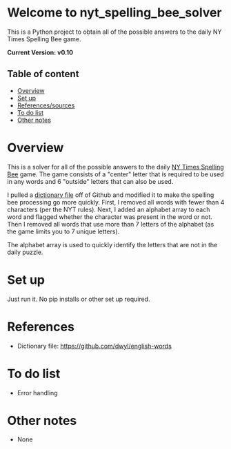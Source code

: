 Welcome to nyt_spelling_bee_solver
=====================
This is a Python project to obtain all of the possible answers to the daily NY Times Spelling Bee game.

**Current Version: v0.10**

## Table of content

- [Overview](#overview)
- [Set up](#set-up)
- [References/sources](#references)
- [To do list](#to-do-list)
- [Other notes](#other-notes)

# Overview
This is a solver for all of the possible answers to the daily 
[NY Times Spelling Bee](https://www.nytimes.com/puzzles/spelling-bee) game. The game consists of 
a "center" letter that is required to be used in any words and 6 "outside" letters that can also be used.

I pulled a [dictionary file](https://github.com/dwyl/english-words) off of Github and modified it to make the 
spelling bee processing go more quickly. First, I removed all words with fewer than 4 characters (per the NYT 
rules). Next, I added an alphabet array to each word and flagged whether the character was present in the word
or not. Then I removed all words that use more than 7 letters of the alphabet (as the game limits you to 7 
unique letters).

The alphabet array is used to quickly identify the letters that are not in the daily puzzle.

# Set up
Just run it. No pip installs or other set up required.

# References
- Dictionary file: https://github.com/dwyl/english-words 

# To do list
- Error handling

# Other notes
- None